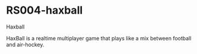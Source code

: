 # RS004-haxball
Haxball

HaxBall is a realtime multiplayer game that plays like a mix between football and air-hockey.

